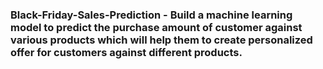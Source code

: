 ### Black-Friday-Sales-Prediction - Build a machine learning model to predict the purchase amount of customer against various products which will help them to create personalized offer for customers against different products.
